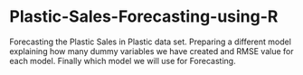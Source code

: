 # Plastic-Sales-Forecasting-using-R
Forecasting the Plastic Sales in Plastic data set. Preparing a different model explaining  how many dummy variables we have created and RMSE value for each model. Finally which model we will use for  Forecasting.
